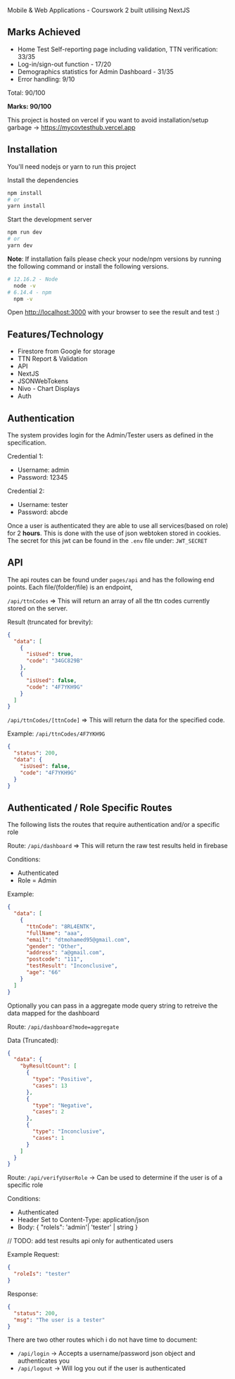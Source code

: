 Mobile & Web Applications - Courswork 2 built utilising NextJS

## Marks Achieved
 - Home Test Self-reporting page including validation, TTN verification: 33/35
 - Log-in/sign-out function - 17/20
 - Demographics statistics for Admin Dashboard - 31/35
 - Error handling: 9/10
 
Total: 90/100

**Marks: 90/100**

This project is hosted on vercel if you want to avoid installation/setup garbage -> https://mycovtesthub.vercel.app

## Installation

You'll need nodejs or yarn to run this project

Install the dependencies

```bash
npm install
# or
yarn install
```

Start the development server

```bash
npm run dev
# or
yarn dev
```

**Note**: If installation fails please check your node/npm versions by running the following command or install the following versions.

```bash
# 12.16.2 - Node
  node -v
# 6.14.4 - npm
  npm -v
```

Open [http://localhost:3000](http://localhost:3000) with your browser to see the result and test :)

## Features/Technology

- Firestore from Google for storage
- TTN Report & Validation
- API
- NextJS
- JSONWebTokens
- Nivo - Chart Displays
- Auth

## Authentication

The system provides login for the Admin/Tester users as defined in the specification.

Credential 1:

- Username: admin
- Password: 12345

Credential 2:

- Username: tester
- Password: abcde

Once a user is authenticated they are able to use all services(based on role) for 2 **hours**. This is done with the use of json webtoken stored in cookies. The secret for this jwt can be found in the `.env` file under: `JWT_SECRET`

## API

The api routes can be found under `pages/api` and has the following end points. Each file/(folder/file) is an endpoint,

`/api/ttnCodes` => This will return an array of all the ttn codes currently stored on the server.

Result (truncated for brevity):

```json
{
  "data": [
    {
      "isUsed": true,
      "code": "34GC829B"
    },
    {
      "isUsed": false,
      "code": "4F7YKH9G"
    }
  ]
}
```

`/api/ttnCodes/[ttnCode]` => This will return the data for the specified code.

Example: `/api/ttnCodes/4F7YKH9G`

```json
{
  "status": 200,
  "data": {
    "isUsed": false,
    "code": "4F7YKH9G"
  }
}
```

## Authenticated / Role Specific Routes

The following lists the routes that require authentication and/or a specific role

Route: `/api/dashboard` => This will return the raw test results held in firebase

Conditions:

- Authenticated
- Role = Admin

Example:

```json
{
  "data": [
    {
      "ttnCode": "8RL4ENTK",
      "fullName": "aaa",
      "email": "dtmohamed95@gmail.com",
      "gender": "Other",
      "address": "a@gmail.com",
      "postcode": "111",
      "testResult": "Inconclusive",
      "age": "66"
    }
  ]
}
```

Optionally you can pass in a aggregate mode query string to retreive the data mapped for the dashboard

Route: `/api/dashboard?mode=aggregate`

Data (Truncated):

```json
{
  "data": {
    "byResultCount": [
      {
        "type": "Positive",
        "cases": 13
      },
      {
        "type": "Negative",
        "cases": 2
      },
      {
        "type": "Inconclusive",
        "cases": 1
      }
    ]
  }
}
```

Route: `/api/verifyUserRole` -> Can be used to determine if the user is of a specific role

Conditions:

- Authenticated
- Header Set to Content-Type: application/json
- Body: { "roleIs": 'admin'| 'tester' | string }

// TODO: add test results api only for authenticated users

Example Request:

```json
{
  "roleIs": "tester"
}
```

Response:

```json
{
  "status": 200,
  "msg": "The user is a tester"
}
```

There are two other routes which i do not have time to document:

- `/api/login` -> Accepts a username/password json object and authenticates you
- `/api/logout` -> Will log you out if the user is authenticated
